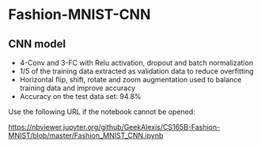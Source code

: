 # Fashion-MNIST-CNN
## CNN model
- 4-Conv and 3-FC with Relu activation, dropout and batch normalization
- 1/5 of the training data extracted as validation data to reduce overfitting
- Horizontal flip, shift, rotate and zoom augmentation used to balance training data and improve accuracy
- Accuracy on the test data set: 94.8%

Use the following URL if the notebook cannot be opened: 

https://nbviewer.jupyter.org/github/GeekAlexis/CS165B-Fashion-MNIST/blob/master/Fashion_MNIST_CNN.ipynb
